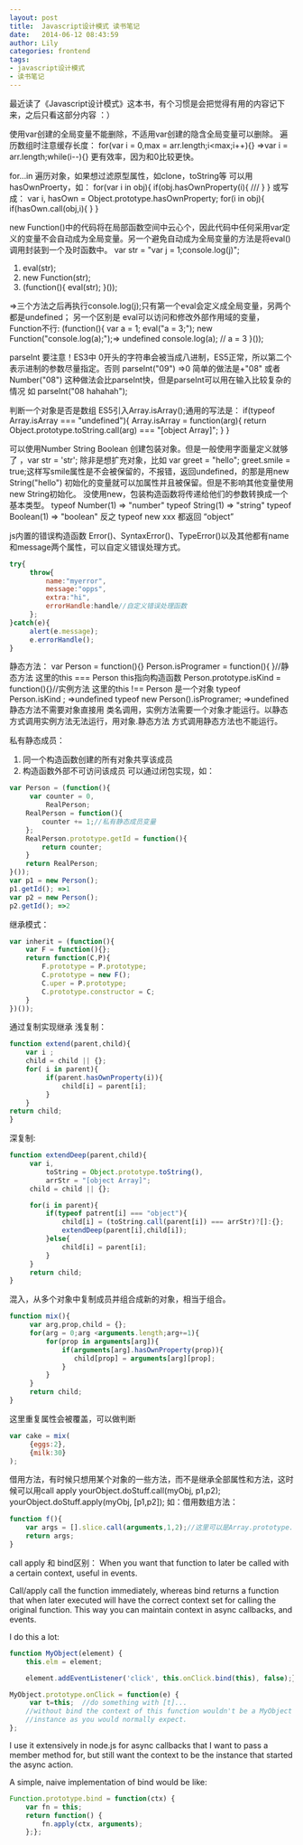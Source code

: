 ```yaml
---
layout: post
title:  Javascript设计模式 读书笔记
date:   2014-06-12 08:43:59
author: Lily
categories: frontend
tags:
- javascript设计模式
- 读书笔记
---
```


最近读了《Javascript设计模式》这本书，有个习惯是会把觉得有用的内容记下来，之后只看这部分内容 ：）

使用var创建的全局变量不能删除，不适用var创建的隐含全局变量可以删除。
遍历数组时注意缓存长度：
for(var i = 0,max = arr.length;i<max;i++){} =>var i = arr.length;while(i--){} 更有效率，因为和0比较更快。

for...in 遍历对象，如果想过滤原型属性，如clone，toString等 可以用hasOwnProerty，如：
for(var i in obj){
  if(obj.hasOwnProperty(i){
       ///
   }
}
或写成：
var i, hasOwn = Object.prototype.hasOwnProperty;
for(i in obj){
    if(hasOwn.call(obj,i){ }
}

new Function()中的代码将在局部函数空间中云心个，因此代码中任何采用var定义的变量不会自动成为全局变量。另一个避免自动成为全局变量的方法是将eval()调用封装到一个及时函数中。
var str = "var j = 1;console.log(j)";

1. eval(str);
2. new Function(str);
3. (function(){
      eval(str);
    }());

=>三个方法之后再执行console.log(j);只有第一个eval会定义成全局变量，另两个都是undefined；
另一个区别是 eval可以访问和修改外部作用域的变量，Function不行:
(function(){
    var a = 1;
    eval("a = 3;");    new Function("console.log(a);");=> undefined
    console.log(a); // a = 3
}());


parseInt 要注意！ES3中 0开头的字符串会被当成八进制，ES5正常，所以第二个表示进制的参数尽量指定。否则
parseInt("09") =>0
简单的做法是+"08"  或者 Number("08") 这种做法会比parseInt快，但是parseInt可以用在输入比较复杂的情况 如 parseInt("08 hahahah");

判断一个对象是否是数组 ES5引入Array.isArray();通用的写法是：
if(typeof Array.isArray === "undefined"){
    Array.isArray = function(arg){
        return Object.prototype.toString.call(arg) === "[object Array]";
    }
}

可以使用Number String Boolean 创建包装对象。但是一般使用字面量定义就够了 ，var str = 'str'; 除非是想扩充对象，比如 var greet = "hello"; greet.smile = true;这样写smile属性是不会被保留的，不报错，返回undefined，的那是用new String("hello") 初始化的变量就可以加属性并且被保留。但是不影响其他变量使用new String初始化。
没使用new，包装构造函数将传递给他们的参数转换成一个基本类型。
typeof Number(1) => "number"
typeof String(1) => "string"
typeof Boolean(1) => "boolean"
反之 typeof new xxx 都返回 “object”


js内置的错误构造函数 Error()、SyntaxError()、TypeError()以及其他都有name 和message两个属性，可以自定义错误处理方式。

```js
try{
     throw{
         name:"myerror",
         message:"opps",
         extra:"hi",
         errorHandle:handle//自定义错误处理函数
     };
}catch(e){
     alert(e.message);
     e.errorHandle();
}
```

静态方法：
var Person = function(){}
Person.isProgramer = function(){ }//静态方法 这里的this === Person this指向构造函数
Person.prototype.isKind = function(){}//实例方法 这里的this !== Person 是一个对象
typeof Person.isKind ; =>undefined
typeof new Person().isProgramer; =>undefined
静态方法不需要对象直接用 类名调用，实例方法需要一个对象才能运行。以静态方式调用实例方法无法运行，用对象.静态方法 方式调用静态方法也不能运行。

私有静态成员：
1. 同一个构造函数创建的所有对象共享该成员
2. 构造函数外部不可访问该成员
可以通过闭包实现，如：

```js
var Person = (function(){
     var counter = 0,
         RealPerson;
    RealPerson = function(){
        counter += 1;//私有静态成员变量
    };
    RealPerson.prototype.getId = function(){
        return counter;
    }
    return RealPerson;
}());
var p1 = new Person();
p1.getId(); =>1
var p2 = new Person();
p2.getId(); =>2
```

继承模式：

```js
var inherit = (function(){
    var F = function(){};
    return function(C,P){
        F.prototype = P.prototype;
        C.prototype = new F();
        C.uper = P.prototype;
        C.prototype.constructor = C;
    }
})());
```


通过复制实现继承
浅复制：

```js
function extend(parent,child){
    var i ;
    child = child || {};
    for( i in parent){
         if(parent.hasOwnProperty(i)){
             child[i] = parent[i];
         }
    }
return child;
}
```

深复制:

```js
function extendDeep(parent,child){
     var i,
         toString = Object.prototype.toString(),
         arrStr = "[object Array]";
     child = child || {};

     for(i in parent){
         if(typeof patrent[i] === "object"){
             child[i] = (toString.call(parent[i]) === arrStr)?[]:{};
             extendDeep(parent[i],child[i]);
         }else{
             child[i] = parent[i];
         }
     }
     return child;
}
```

混入，从多个对象中复制成员并组合成新的对象，相当于组合。

```js
function mix(){
     var arg,prop,child = {};
     for(arg = 0;arg <arguments.length;arg+=1){
         for(prop in arguments[arg]){
             if(arguments[arg].hasOwnProperty(prop)){
                child[prop] = arguments[arg][prop];
             }
         }
     }
     return child;
}
```

这里重复属性会被覆盖，可以做判断

```js
var cake = mix(
     {eggs:2},
     {milk:30}
);
```

借用方法，有时候只想用某个对象的一些方法，而不是继承全部属性和方法，这时候可以用call apply
yourObject.doStuff.call(myObj, p1,p2);
yourObject.doStuff.apply(myObj, [p1,p2]);
如：借用数组方法：

```js
function f(){
    var args = [].slice.call(arguments,1,2);//这里可以是Array.prototype.slice.call 可以减少空数组创建
    return args;
}
```

call  apply 和 bind区别：
When you want that function to later be called with a certain context, useful in events.

Call/apply call the function immediately, whereas bind returns a function that when later executed will have the correct context set for calling the original function. This way you can maintain context in async callbacks, and events.

I do this a lot:

```js
function MyObject(element) {
    this.elm = element;

    element.addEventListener('click', this.onClick.bind(this), false);};

MyObject.prototype.onClick = function(e) {
     var t=this;  //do something with [t]...
    //without bind the context of this function wouldn't be a MyObject
    //instance as you would normally expect.
};
```
I use it extensively in node.js for async callbacks that I want to pass a member method for, but still want the context to be the instance that started the async action.

A simple, naive implementation of bind would be like:

```js
Function.prototype.bind = function(ctx) {
    var fn = this;
    return function() {
        fn.apply(ctx, arguments);
    };};
```